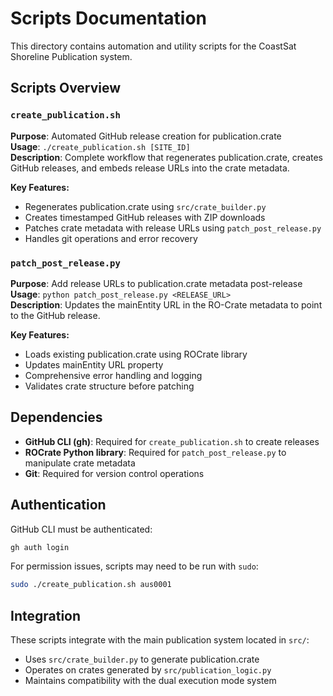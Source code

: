 # Scripts Documentation

This directory contains automation and utility scripts for the CoastSat Shoreline Publication system.

## Scripts Overview

### `create_publication.sh`
**Purpose**: Automated GitHub release creation for publication.crate  
**Usage**: `./create_publication.sh [SITE_ID]`  
**Description**: Complete workflow that regenerates publication.crate, creates GitHub releases, and embeds release URLs into the crate metadata.

**Key Features:**
- Regenerates publication.crate using `src/crate_builder.py`
- Creates timestamped GitHub releases with ZIP downloads
- Patches crate metadata with release URLs using `patch_post_release.py`
- Handles git operations and error recovery

### `patch_post_release.py`
**Purpose**: Add release URLs to publication.crate metadata post-release  
**Usage**: `python patch_post_release.py <RELEASE_URL>`  
**Description**: Updates the mainEntity URL in the RO-Crate metadata to point to the GitHub release.

**Key Features:**
- Loads existing publication.crate using ROCrate library
- Updates mainEntity URL property
- Comprehensive error handling and logging
- Validates crate structure before patching

## Dependencies

- **GitHub CLI (gh)**: Required for `create_publication.sh` to create releases
- **ROCrate Python library**: Required for `patch_post_release.py` to manipulate crate metadata
- **Git**: Required for version control operations

## Authentication

GitHub CLI must be authenticated:
```bash
gh auth login
```

For permission issues, scripts may need to be run with `sudo`:
```bash
sudo ./create_publication.sh aus0001
```

## Integration

These scripts integrate with the main publication system located in `src/`:
- Uses `src/crate_builder.py` to generate publication.crate
- Operates on crates generated by `src/publication_logic.py`
- Maintains compatibility with the dual execution mode system
